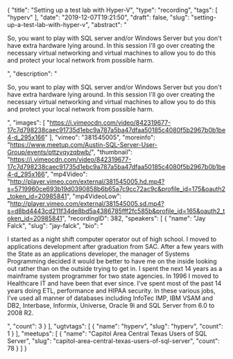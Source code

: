 {
  "title": "Setting up a test lab with Hyper-V",
  "type": "recording",
  "tags": [
    "hyperv"
  ],
  "date": "2019-12-07T19:21:50",
  "draft": false,
  "slug": "setting-up-a-test-lab-with-hyper-v",
  "abstract": "<p>So, you want to play with SQL server and/or Windows Server but you don't have extra hardware lying around. In this session I'll go over creating the necessary virtual networking and virtual machines to allow you to do this and protect your local network from possible harm.</p>",
  "description": "<p>So, you want to play with SQL server and/or Windows Server but you don't have extra hardware lying around. In this session I'll go over creating the necessary virtual networking and virtual machines to allow you to do this and protect your local network from possible harm.</p>",
  "images": [
    "https://i.vimeocdn.com/video/842319677-17c7d798238caec91735d1ebc9a787a5ba47dfaa50185c4080f5b2967b0b1be4-d_295x166"
  ],
  "vimeo": "381545005",
  "moreinfo": "https://www.meetup.com/Austin-SQL-Server-User-Group/events/pttzvqyzqbwb/",
  "thumbnail": "https://i.vimeocdn.com/video/842319677-17c7d798238caec91735d1ebc9a787a5ba47dfaa50185c4080f5b2967b0b1be4-d_295x166",
  "mp4Video": "http://player.vimeo.com/external/381545005.hd.mp4?s=5719960ce693b19d0390858b6b65a7c9cc72ac9c&profile_id=175&oauth2_token_id=20985841",
  "mp4VideoLow": "http://player.vimeo.com/external/381545005.sd.mp4?s=d8bd4443cd211f34de8bd5a4386785fff2fc585b&profile_id=165&oauth2_token_id=20985841",
  "recordingID": 382,
  "speakers": [
    {
      "name": "Jay Falck",
      "slug": "jay-falck",
      "bio": "<p>I started as a night shift computer operator out of high school. I moved to applications development after graduation from SAC. After a few years with the State as an applications developer, the manager of Systems Programming decided it would be better to have me on the inside looking out rather than on the outside trying to get in. I spent the next 14 years as a mainframe system programmer for two state agencies. In 1996 I moved to Healthcare IT and have been that ever since. I’ve spent most of the past 14 years doing ETL, performance and HIPAA security. In these various jobs, I’ve used all manner of databases including InfoTec IMP, IBM VSAM and DB2, Interbase, Informix, Universe, Oracle 9i and SQL Server from 6.0 to 2008 R2.</p>",
      "count": 3
    }
  ],
  "ugtvtags": [
    {
      "name": "hyperv",
      "slug": "hyperv",
      "count": 1
    }
  ],
  "meetups": [
    {
      "name": "Capitol Area Central Texas Users of SQL Server",
      "slug": "capitol-area-central-texas-users-of-sql-server",
      "count": 78
    }
  ]
}